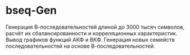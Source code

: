 # bseq-Gen
Генерация В-последовательностей длиной до 3000 тысяч символов,
расчёт их сбалансированности и корреляционных характеристик.
Вывод графиков функций АКФ и ВКФ. Генерация новых семейств 
последовательностей на основе В-последовательностей.